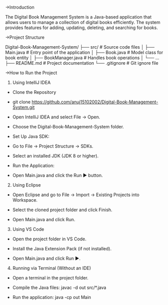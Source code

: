 ->Introduction

The Digital Book Management System is a Java-based application that allows users to manage a collection of digital books efficiently. The system provides features for adding, updating, deleting, and searching for books.

->Project Structure

Digital-Book-Management-System/
├── src/                # Source code files
│   ├── Main.java       # Entry point of the application
│   ├── Book.java       # Model class for book entity
│   ├── BookManager.java # Handles book operations
│   └── ...
├── README.md          # Project documentation
└── .gitignore         # Git ignore file

->How to Run the Project

1. Using IntelliJ IDEA

* Clone the Repository

* git clone https://github.com/anuj15102002/Digital-Book-Management-System.git

* Open IntelliJ IDEA and select File → Open.

* Choose the Digital-Book-Management-System folder.

* Set Up Java SDK:

* Go to File → Project Structure → SDKs.

* Select an installed JDK (JDK 8 or higher).

* Run the Application:

* Open Main.java and click the Run ▶ button.

2. Using Eclipse

* Open Eclipse and go to File → Import → Existing Projects into Workspace.

* Select the cloned project folder and click Finish.

* Open Main.java and click Run.

3. Using VS Code

* Open the project folder in VS Code.

* Install the Java Extension Pack (if not installed).

* Open Main.java and click Run ▶.

4. Running via Terminal (Without an IDE)

* Open a terminal in the project folder.

* Compile the Java files: javac -d out src/*.java

* Run the application: java -cp out Main